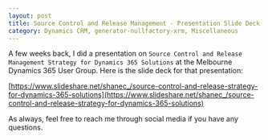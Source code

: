 ```yaml
---
layout: post
title: Source Control and Release Management - Presentation Slide Deck
category: Dynamics CRM, generator-nullfactory-xrm, Miscellaneous 
---
```

A few weeks back, I did a presentation on `Source Control and Release Management Strategy for Dynamics 365 Solutions` at the Melbourne Dynamics 365 User Group. Here is the slide deck for that presentation:

<!--excerpt-->

[https://www.slideshare.net/shanec_/source-control-and-release-strategy-for-dynamics-365-solutions](https://www.slideshare.net/shanec_/source-control-and-release-strategy-for-dynamics-365-solutions)

As always, feel free to reach me through social media if you have any questions.


